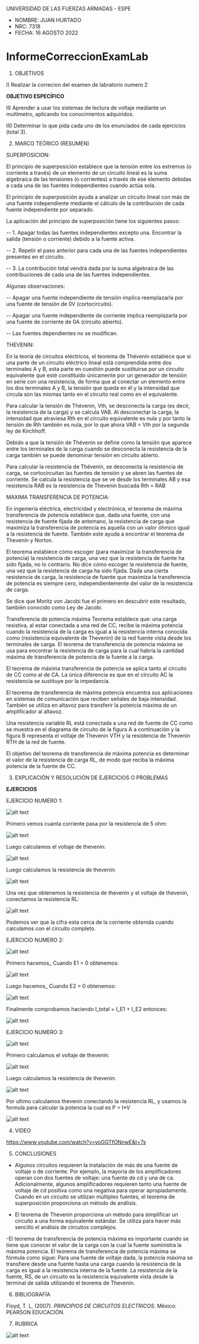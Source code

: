 UNIVERSIDAD DE LAS FUERZAS ARMADAS - ESPE

- NOMBRE: JUAN HURTADO
- NRC: 7318
- FECHA: 16 AGOSTO 2022

# InformeCorreccionExamLab

1. OBJETIVOS

I) Realizar la correcion del examen de labratorio numero 2

**OBJETIVO ESPECÍFICO**

II) Aprender a usar los sistemas de lectura de voltaje mediante un multímetro, aplicando los conocimientos adquiridos.

III) Determinar lo que pida cada uno de los enunciados de cada ejercicios (total 3).

2. MARCO TEÓRICO (RESUMEN)

SUPERPOSICION: 

El principio de superposición establece que la tensión entre los extremos (o corriente a través) de un elemento de un circuito lineal es la suma algebraica de las tensiones (o corrientes) a través de ese elemento debidas a cada una de las fuentes independientes cuando actúa sola.

El principio de superposición ayuda a analizar un circuito lineal con más de una fuente independiente mediante el cálculo de la contribución de cada fuente independiente por separado.

La aplicación del principio de superposición tiene los siguientes pasos:

-- 1. Apagar todas las fuentes independientes excepto una.
Encontrar la salida (tensión o corriente) debido a la fuente activa.

-- 2. Repetir el paso anterior para cada una de las fuentes
independientes presentes en el circuito.

-- 3. La contribución total vendrá dada por la suma algebraica de las
contribuciones de cada una de las fuentes independientes.

Algunas observaciones:

-- Apagar una fuente independiente de tensión implica reemplazarla
por una fuente de tensión de 0V (cortocircuito).

-- Apagar una fuente independiente de corriente implica reemplazarla
por una fuente de corriente de 0A (circuito abierto).

-- Las fuentes dependientes no se modifican.

THEVENIN: 

En la teoría de circuitos eléctricos, el teorema de Thévenin establece que si una parte de un circuito eléctrico lineal está comprendida entre dos terminales A y B, esta parte en cuestión puede sustituirse por un circuito equivalente que esté constituido únicamente por un generador de tensión en serie con una resistencia, de forma que al conectar un elemento entre los dos terminales A y B, la tensión que queda en él y la intensidad que circula son las mismas tanto en el circuito real como en el equivalente.

Para calcular la tensión de Thévenin, Vth, se desconecta la carga (es decir, la resistencia de la carga) y se calcula VAB. Al desconectar la carga, la intensidad que atraviesa Rth en el circuito equivalente es nula y por tanto la tensión de Rth también es nula, por lo que ahora VAB = Vth por la segunda ley de Kirchhoff.

Debido a que la tensión de Thévenin se define como la tensión que aparece entre los terminales de la carga cuando se desconecta la resistencia de la carga también se puede denominar tensión en circuito abierto.

Para calcular la resistencia de Thévenin, se desconecta la resistencia de carga, se cortocircuitan las fuentes de tensión y se abren las fuentes de corriente. Se calcula la resistencia que se ve desde los terminales AB y esa resistencia RAB es la resistencia de Thevenin buscada Rth = RAB

MAXIMA TRANSFERENCIA DE POTENCIA:

En ingeniería eléctrica, electricidad y electrónica, el teorema de máxima transferencia de potencia establece que, dada una fuente, con una resistencia de fuente fijada de antemano, la resistencia de carga que maximiza la transferencia de potencia es aquella con un valor óhmico igual a la resistencia de fuente. También este ayuda a encontrar el teorema de Thevenin y Norton.

El teorema establece cómo escoger (para maximizar la transferencia de potencia) la resistencia de carga, una vez que la resistencia de fuente ha sido fijada, no lo contrario. No dice cómo escoger la resistencia de fuente, una vez que la resistencia de carga ha sido fijada. Dada una cierta resistencia de carga, la resistencia de fuente que maximiza la transferencia de potencia es siempre cero, independientemente del valor de la resistencia de carga.

Se dice que Moritz von Jacobi fue el primero en descubrir este resultado, también conocido como Ley de Jacobi.

Transferencia de potencia máxima Teorema establece que: una carga resistiva, al estar conectada a una red de CC, recibe la máxima potencia cuando la resistencia de la carga es igual a la resistencia interna conocida como (resistencia equivalente de Thevenin) de la red fuente vista desde los terminales de carga. El teorema de transferencia de potencia máxima se usa para encontrar la resistencia de carga para la cual habría la cantidad máxima de transferencia de potencia de la fuente a la carga.

El teorema de máxima transferencia de potencia se aplica tanto al circuito de CC como al de CA. La única diferencia es que en el circuito AC la resistencia se sustituye por la impedancia.

El teorema de transferencia de máxima potencia encuentra sus aplicaciones en sistemas de comunicación que reciben señales de baja intensidad. También se utiliza en altavoz para transferir la potencia máxima de un amplificador al altavoz.

Una resistencia variable RL está conectada a una red de fuente de CC como se muestra en el diagrama de circuito de la figura A a continuación y la figura B representa el voltaje de Thevenin VTH y la resistencia de Thevenin RTH de la red de fuente.

El objetivo del teorema de transferencia de máxima potencia es determinar el valor de la resistencia de carga RL, de modo que reciba la máxima potencia de la fuente de CC.

3. EXPLICACIÓN Y RESOLUCIÓN DE EJERCICIOS O PROBLEMAS

**EJERCICIOS**

EJERCICIO NUMERO 1:

![alt text](https://github.com/jlhurtado4/InformeCorreccionExamLab/blob/main/deber%20extra/Ejercicio%201.jpg) 

Primero vemos cuanta corriente pasa por la resistencia de 5 ohm:

![alt text](https://github.com/jlhurtado4/InformeCorreccionExamLab/blob/main/deber%20extra/Ejercicio%201_1.jpg)

Luego calculamos el voltaje de thevenin:

![alt text](https://github.com/jlhurtado4/InformeCorreccionExamLab/blob/main/deber%20extra/Ejercicio%201_2%20VTH.jpg)

Luego calculamos la resistencia de thevenin:

![alt text](https://github.com/jlhurtado4/InformeCorreccionExamLab/blob/main/deber%20extra/Ejercicio%201_3%20RTH.jpg)

Una vez que obtenemos la resistencia de thevenin y el voltaje de thevenin, conectamos la resistencia RL:

![alt text](https://github.com/jlhurtado4/InformeCorreccionExamLab/blob/main/deber%20extra/Ejercicio%201_4%20TH.jpg)

Podemos ver que la cifra esta cerca de la corriente obtenida cuando calculamos con el circuito completo.

EJERCICIO NUMERO 2:

![alt text](https://github.com/jlhurtado4/InformeCorreccionExamLab/blob/main/deber%20extra/Ejercicio%202.jpg)

Primero hacemos_ Cuando E1 = 0 obtenemos:

![alt text](https://github.com/jlhurtado4/InformeCorreccionExamLab/blob/main/deber%20extra/Ejercicio%202_2%20E1_0%20.jpg)

Luego hacemos_ Cuando E2 = 0 obtenemos:

![alt text](https://github.com/jlhurtado4/InformeCorreccionExamLab/blob/main/deber%20extra/Ejercicio%202_3%20E2_0%20.jpg)

Finalmente comprobamos haciendo I_total = I_E1 + I_E2 entonces:

![alt text](https://github.com/jlhurtado4/InformeCorreccionExamLab/blob/main/deber%20extra/Ejercicio%202_1%20.jpg)

EJERCICIO NUMERO 3:

![alt text](https://github.com/jlhurtado4/InformeCorreccionExamLab/blob/main/deber%20extra/Ejercicio%203.jpg)

Primero calculamos el voltaje de thevenin:

![alt text](https://github.com/jlhurtado4/InformeCorreccionExamLab/blob/main/deber%20extra/Ejercicio%203_1%20VTH.jpg)

Luego calculamos la resistencia de thevenin:

![alt text](https://github.com/jlhurtado4/InformeCorreccionExamLab/blob/main/deber%20extra/Ejercicio%203_2%20RTH.jpg)

Por ultimo calculamos thevenin conectando la resistencia RL, y usamos la formula para calcular la potencia la cual es P = I*V

![alt text](https://github.com/jlhurtado4/InformeCorreccionExamLab/blob/main/deber%20extra/Ejercicio%203_3%20TH.jpg)

4. VIDEO

https://www.youtube.com/watch?v=yoGGTfONnwE&t=7s

5. CONCLUSIONES

- Algunos circuitos requieren la instalación de más de una fuente de voltaje o de corriente. Por ejemplo, la mayoría de los amplificadores operan con dos fuentes de voltaje: una fuente de cd y una de ca. Adicionalmente, algunos amplificadores requieren tanto una fuente de voltaje de cd positiva como una negativa para operar apropiadamente. Cuando en un circuito se utilizan múltiples fuentes, el teorema de superposición proporciona un método de análisis.

- El teorema de Thevenin proporciona un método para simplificar un circuito a una forma equivalente estándar. Se utiliza para hacer más sencillo el análisis de circuitos complejos.

-El teorema de transferencia de potencia máxima es importante cuando se tiene que conocer el valor de la carga con la cual la fuente suministra la máxima potencia. El teorema de transferencia de potencia máxima se fórmula como sigue: Para una fuente de voltaje dada, la potencia máxima se transfiere desde una fuente hasta una carga cuando la resistencia de la carga es igual a la resistencia interna de la fuente. La resistencia de la fuente, RS, de un circuito es la resistencia equivalente vista desde la terminal de salida utilizando el teorema de Thevenin.

6. BIBLIOGRAFÍA

Floyd, T. L, (2007). _PRINCIPIOS DE CIRCUITOS ELECTRICOS_. México: PEARSON EDUCACIÓN.

7. RUBRICA

![alt text](https://github.com/jlhurtado4/InformeCorreccionExamLab/blob/main/deber%20extra/RubicasTarea.png)

